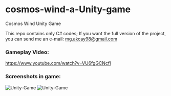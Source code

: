 # cosmos-wind-a-Unity-game
Cosmos Wind Unity Game


This repo contains only C# codes; If you want the full version of the project, 
you can send me an e-mail: mg.akcay98@gmail.com


### Gameplay Video:

https://www.youtube.com/watch?v=VU6fgGCNcfI


### Screenshots in game:

![Unity-Game](https://i.hizliresim.com/j7QYZy.png)
![Unity-Game](https://i.hizliresim.com/wm5j3J.png)
